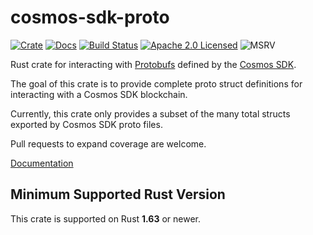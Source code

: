 # cosmos-sdk-proto

[![Crate][crate-image]][crate-link]
[![Docs][docs-image]][docs-link]
[![Build Status][build-image]][build-link]
[![Apache 2.0 Licensed][license-image]][license-link]
![MSRV][rustc-image]

Rust crate for interacting with [Protobufs] defined by the [Cosmos SDK].

The goal of this crate is to provide complete proto struct definitions for interacting
with a Cosmos SDK blockchain.

Currently, this crate only provides a subset of the many total structs exported by
Cosmos SDK proto files.

Pull requests to expand coverage are welcome.

[Documentation][docs-link]

## Minimum Supported Rust Version

This crate is supported on Rust **1.63** or newer.

[//]: # "badges"
[crate-image]: https://buildstats.info/crate/cosmos-sdk-proto
[crate-link]: https://crates.io/crates/cosmos-sdk-proto
[docs-image]: https://docs.rs/cosmos-sdk-proto/badge.svg
[docs-link]: https://docs.rs/cosmos-sdk-proto/
[build-image]: https://github.com/cosmos/cosmos-rust/workflows/cosmos-sdk-proto/badge.svg
[build-link]: https://github.com/cosmos/cosmos-rust/actions/workflows/cosmos-sdk-proto.yml
[license-image]: https://img.shields.io/badge/license-Apache2.0-blue.svg
[license-link]: https://github.com/cosmos/cosmos-rust/blob/master/LICENSE
[rustc-image]: https://img.shields.io/badge/rustc-1.63+-blue.svg

[//]: # "links"
[Protobufs]: (https://github.com/cosmos/cosmos-sdk/tree/master/proto/)
[Cosmos SDK]: https://github.com/cosmos/cosmos-sdk
